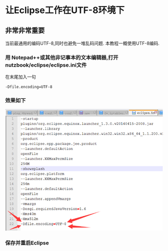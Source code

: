 # 让Eclipse工作在UTF-8环境下

## 非常非常重要

当前最通用的编码UTF-8,同时也避免一堆乱码问题. 本教程一概使用UTF-8编码.

### 用 Notepad++或其他非记事本的文本编辑器,打开nutzbook/eclipse/eclipse.ini文件

在末尾加入一句

    -Dfile.encoding=UTF-8

### 效果如下


![Eclipse与UTF-8](images/eclipse_uft8.png)

### 保存并重启Eclipse